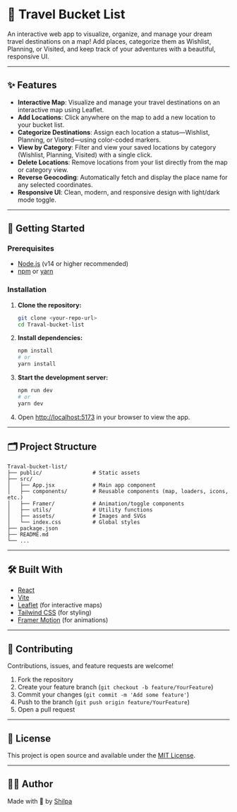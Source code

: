# 🧳 Travel Bucket List

An interactive web app to visualize, organize, and manage your dream travel destinations on a map! Add places, categorize them as Wishlist, Planning, or Visited, and keep track of your adventures with a beautiful, responsive UI.

---

## ✨ Features

- **Interactive Map**: Visualize and manage your travel destinations on an interactive map using Leaflet.
- **Add Locations**: Click anywhere on the map to add a new location to your bucket list.
- **Categorize Destinations**: Assign each location a status—Wishlist, Planning, or Visited—using color-coded markers.
- **View by Category**: Filter and view your saved locations by category (Wishlist, Planning, Visited) with a single click.
- **Delete Locations**: Remove locations from your list directly from the map or category view.
- **Reverse Geocoding**: Automatically fetch and display the place name for any selected coordinates.
- **Responsive UI**: Clean, modern, and responsive design with light/dark mode toggle.

---

## 🚀 Getting Started

### Prerequisites

- [Node.js](https://nodejs.org/) (v14 or higher recommended)
- [npm](https://www.npmjs.com/) or [yarn](https://yarnpkg.com/)

### Installation

1. **Clone the repository:**
   ```bash
   git clone <your-repo-url>
   cd Traval-bucket-list
   ```
2. **Install dependencies:**
   ```bash
   npm install
   # or
   yarn install
   ```
3. **Start the development server:**
   ```bash
   npm run dev
   # or
   yarn dev
   ```
4. Open [http://localhost:5173](http://localhost:5173) in your browser to view the app.

---

## 🗂️ Project Structure

```
Traval-bucket-list/
├── public/                # Static assets
├── src/
│   ├── App.jsx            # Main app component
│   ├── components/        # Reusable components (map, loaders, icons, etc.)
│   ├── Framer/            # Animation/toggle components
│   ├── utils/             # Utility functions
│   ├── assets/            # Images and SVGs
│   └── index.css          # Global styles
├── package.json
├── README.md
└── ...
```

---

## 🛠️ Built With

- [React](https://react.dev/)
- [Vite](https://vitejs.dev/)
- [Leaflet](https://leafletjs.com/) (for interactive maps)
- [Tailwind CSS](https://tailwindcss.com/) (for styling)
- [Framer Motion](https://www.framer.com/motion/) (for animations)

---

## 🤝 Contributing

Contributions, issues, and feature requests are welcome!

1. Fork the repository
2. Create your feature branch (`git checkout -b feature/YourFeature`)
3. Commit your changes (`git commit -m 'Add some feature'`)
4. Push to the branch (`git push origin feature/YourFeature`)
5. Open a pull request

---

## 📄 License

This project is open source and available under the [MIT License](LICENSE).

---

## 🙋‍♀️ Author

Made with 💙 by [Shilpa](#)
